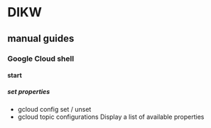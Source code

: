 # DIKW
## manual guides
### Google Cloud shell
#### start
##### set properties
- gcloud config set / unset
- gcloud topic configurations Display a list of available properties